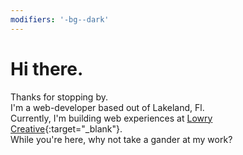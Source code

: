 ```yaml
---
modifiers: '-bg--dark'
---
```


# Hi there.

Thanks for stopping by.<br/>
I'm a web-developer based out of Lakeland, Fl.<br/>
Currently, I'm building web experiences at [Lowry Creative](https://lowrycreative.com){:target="_blank"}.<br/>
While you're here, why not take a gander at my work?